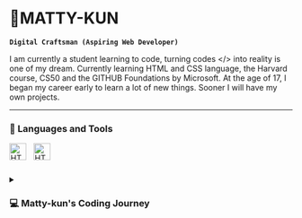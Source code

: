 # 👋MATTY-KUN
**`Digital Craftsman (Aspiring Web Developer)`**

I am currently a student learning to code, turning codes </> into reality is one of my dream. Currently learning HTML and CSS language, the Harvard course, CS50 and the GITHUB Foundations by Microsoft. At the age of 17, I began my career early to learn a lot of new things. Sooner I will have my own projects.

---

### 💼 Languages and Tools
<img align="left" alt="HTML" width="30px" style="padding-right: 10px;"  src="https://cdn.jsdelivr.net/gh/devicons/devicon@latest/icons/html5/html5-original.svg" />
<img align="left" alt="HTML" width="30px" style="padding-right: 10px;"  src="https://cdn.jsdelivr.net/gh/devicons/devicon@latest/icons/css3/css3-original.svg" />
<br />

#

<details>
<summary><h3>💻 Matty-kun's Coding Journey</h3></summary>
I started my coding journey when I was 17 years old. My brother introduced me to the world of computer science. I wasn't excited or so sure about it but I just gave it a try. I first learn the language of JavaScript on an online course in Udemy, but I didn't really understand, the terms used was, for me, advanced. I mean, I was enjoying but I want to start from the basics of the basics. So, my brother refer me to another website called freeCodeCamp.org, I was instatnly hooked and now I am close to having my first certificate. I also saw the course CS50 by  the Harvard University, and I really love what I'm learning there because of its rich content and understable lessons and also the teaching style. And also, GIT and GITHUB, I am learning this in the early years of my career so that I can have the advantage to learn it immediately for future projects. I am a 3 month-old future programmer/ developer and still continuing...
</details>
